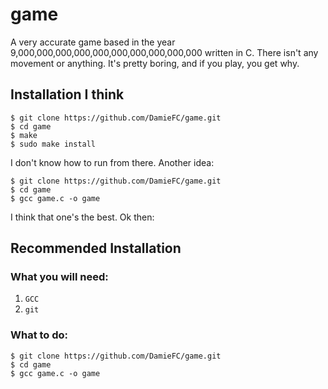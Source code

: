 # game
A very accurate game based in the year 9,000,000,000,000,000,000,000,000,000,000 written in C. There isn't any movement or anything. It's pretty boring, and if you play, you get why.
## Installation I think
```shell
$ git clone https://github.com/DamieFC/game.git
$ cd game
$ make
$ sudo make install
```
I don't know how to run from there. Another idea:
```shell
$ git clone https://github.com/DamieFC/game.git
$ cd game
$ gcc game.c -o game
```
I think that one's the best. Ok then:
## Recommended Installation
### What you will need:
1. `GCC`
2. `git`
### What to do:
```shell
$ git clone https://github.com/DamieFC/game.git
$ cd game
$ gcc game.c -o game
```
